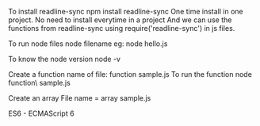 To install readline-sync
npm install readline-sync
One time install in one project. No need to install everytime in a project
And we can use the functions from readline-sync using require('readline-sync') in js files.

To run node files
node filename
eg: node hello.js

To know the node version
node -v

Create a function
name of file: function sample.js
To run the function
node function\ sample.js


Create an array
File name = array sample.js

ES6 - ECMAScript 6
